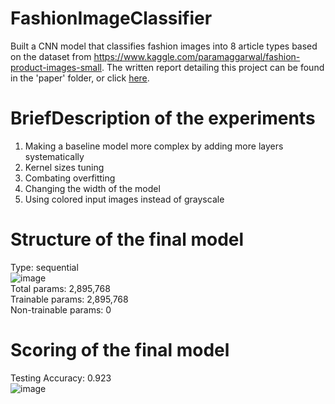 # FashionImageClassifier
Built a CNN model that classifies fashion images into 8 article types based on the dataset from https://www.kaggle.com/paramaggarwal/fashion-product-images-small. The written report detailing this project can be found in the 'paper' folder, or click [here](/paper/CS4100_Report.pdf).

# BriefDescription of the experiments
1. Making a baseline model more complex by adding more layers systematically 
2. Kernel sizes tuning
3. Combating overfitting
4. Changing the width of the model 
9. Using colored input images instead of grayscale

# Structure of the final model
Type: sequential
<br>
![image](https://user-images.githubusercontent.com/57016570/123312099-e345a380-d4f5-11eb-80ef-07174ab5af2c.png)
<br>
Total params: 2,895,768
<br>
Trainable params: 2,895,768
<br>
Non-trainable params: 0

# Scoring of the final model
Testing Accuracy: 0.923
<br>
![image](https://user-images.githubusercontent.com/57016570/123311868-a11c6200-d4f5-11eb-811c-3361bdb500ac.png)
